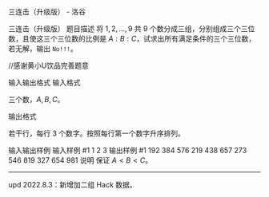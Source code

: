 



三连击（升级版） - 洛谷














三连击（升级版）
题目描述
将 $1, 2,\ldots, 9$ 共 $9$ 个数分成三组，分别组成三个三位数，且使这三个三位数的比例是 $A:B:C$，试求出所有满足条件的三个三位数，若无解，输出 `No!!!`。


//感谢黄小U饮品完善题意

输入输出格式
输入格式

三个数，$A,B,C$。

输出格式

若干行，每行 $3$ 个数字。按照每行第一个数字升序排列。

输入输出样例
输入样例 #1
1 2 3
输出样例 #1
192 384 576
219 438 657
273 546 819
327 654 981
说明
保证 $A<B<C$。

---

$\text{upd 2022.8.3}$：新增加二组 Hack 数据。







